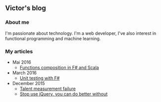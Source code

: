 ## Victor's blog

### About me
I'm passionate about technology. I'm a web developer, I've also interest in functional programming and machine learning.

### My articles

- Mai 2016
    - [Functions composition in F# and Scala](posts/20160503-functions-composition-in-fsharp-and-scala.html)
- March 2016
    - [Unit testing with F#](posts/20160331-fsharp-unit-testing.html)
- December 2015
    - [Talent measurement failure](posts/20151217-talent-measurement-failure.html)
    - [Stop use jQuery, you can do better without](posts/20151216-stop-use-jquery-you-can-do-better-without.html)

